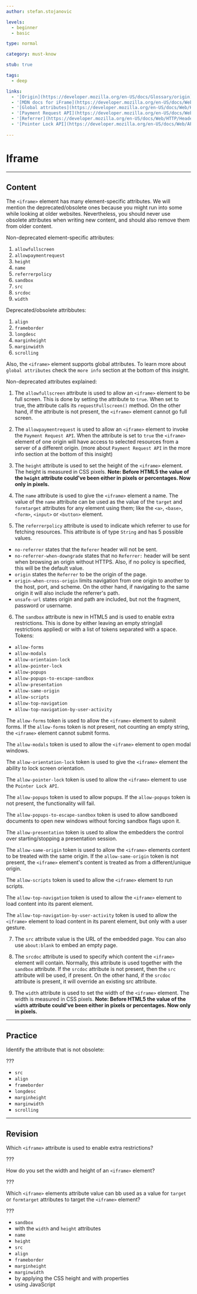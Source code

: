 ```yaml
---
author: stefan.stojanovic

levels:
  - beginner
  - basic

type: normal

category: must-know

stub: true

tags:
  - deep

links:
  - '[Origin](https://developer.mozilla.org/en-US/docs/Glossary/origin){documentation}'
  - '[MDN docs for iFrame](https://developer.mozilla.org/en-US/docs/Web/HTML/Element/iframe){website}'
  - '[Global attributes](https://developer.mozilla.org/en-US/docs/Web/HTML/Global_attributes){website}'
  - '[Payment Request API](https://developer.mozilla.org/en-US/docs/Web/API/Payment_Request_API){website}'
  - '[Referrer](https://developer.mozilla.org/en-US/docs/Web/HTTP/Headers/Referer){website}'
  - '[Pointer Lock API](https://developer.mozilla.org/en-US/docs/Web/API/Pointer_Lock_API){website}'
  
---
```

# Iframe
---
## Content

The `<iframe>` element has many element-specific attributes. We will mention the deprecated/obsolete ones because you might run into some while looking at older websites. Nevertheless, you should never use obsolete attributes when writing new content, and should also remove them from older content.

Non-deprecated element-specific attributes:
  1. `allowfullscreen`
  2. `allowpaymentrequest`
  3. `height`
  4. `name`
  5. `referrerpolicy`
  6. `sandbox`
  7. `src`
  8. `srcdoc`
  9. `width`

Deprecated/obsolete attribbutes:
  1. `align`
  2. `frameborder`
  3. `longdesc`
  4. `marginheight`
  5. `marginwidth`
  6. `scrolling`
    
Also, the `<iframe>` element supports global attributes. To learn more about `global attributes` check the `more info` section at the bottom of this insight.
  
Non-deprecated attributes explained:

1. The `allowfullscreen` attribute is used to allow an `<iframe>` element to be full screen. This is done by setting the attribute to `true`. When set to true, the attribute calls its `requestFullscreen()` method. On the other hand, if the attribute is not present, the `<iframe>` element cannot go full screen.

2. The `allowpaymentrequest` is used to allow an `<iframe>` element to invoke the `Payment Request API`. When the attribute is set to `true` the `<iframe>` element of one origin will have access to selected resources from a server of a different origin. (more about `Payment Request API` in the more info section at the bottom of this insight)

3. The `height` attribute is used to set the height of the `<iframe>` element. The height is measured in CSS pixels. **Note: Before HTML5 the value of the `height` attribute could've been either in pixels or percentages. Now only in pixels.**

4. The `name` attribute is used to give the `<iframe>` element a name. The value of the `name` attribute can be used as the value of the `target` and `formtarget` attributes for any element using them; like the `<a>`, `<base>`, `<form>`, `<input>` or `<button>` element.

5. The `referrerpolicy` attribute is used to indicate which referrer to use for fetching resources. This attribute is of type `String` and has 5 possible values.
  - `no-referrer` states that the `Referer` header will not be sent.
  - `no-referrer-when-downgrade` states that no `Referrer:` header will be sent when browsing an origin without HTTPS. Also, if no policy is specified, this will be the default value.
  - `origin` states the `Referrer` to be the origin of the page.
  - `origin-when-cross-origin` limits navigation from one origin to another to the host, port, and scheme. On the other hand, if navigating to the same origin it will also include the referrer's path.
  - `unsafe-url` states origin and path are included, but not the fragment, password or username.
  
6. The `sandbox` attribute is new in HTML5 and is used to enable extra restrictions. This is done by either leaving an empty string(all restrictions applied) or with a list of tokens separated with a space.
 Tokens:
  - `allow-forms`
  - `allow-modals`
  - `allow-orientaion-lock`
  - `allow-pointer-lock`
  - `allow-popups`
  - `allow-popups-to-escape-sandbox`
  - `allow-presentation`
  - `allow-same-origin`
  - `allow-scripts`
  - `allow-top-navigation`
  - `allow-top-navigation-by-user-activity`
  
The `allow-forms` token is used to allow the `<iframe>` element to submit forms. If the `allow-forms` token is not present, not counting an empty string, the `<iframe>` element cannot submit forms.

The `allow-modals` token is used to allow the `<iframe>` element to open modal windows.

The `allow-orientation-lock` token is used to give the `<iframe>` element the ability to lock screen orientation.

The `allow-pointer-lock` token is used to allow the `<iframe>` element to use the `Pointer Lock API`.

The `allow-popups` token is used to allow popups. If the `allow-popups` token is not present, the functionality will fail.

The `allow-popups-to-escape-sandbox` token is used to allow sandboxed documents to open new windows without forcing sandbox flags upon it.

The `allow-presentation` token is used to allow the embedders the control over starting/stopping a presentation session.

The `allow-same-origin` token is used to allow the `<iframe>` elements content to be treated with the same origin. If the `allow-same-origin` token is not present, the `<iframe>` element's content is treated as from a different/unique origin.

The `allow-scripts` token is used to allow the `<iframe>` element to run scripts.

The `allow-top-navigation` token is used to allow the `<iframe>` element to load content into its parent element.

The `allow-top-navigation-by-user-activity` token is used to allow the `<iframe>` element to load content in its parent element, but only with a user gesture.

7. The `src` attribute value is the URL of the embedded page. You can also use `about:blank` to embed an empty page.

8. The `srcdoc` attribute is used to specify which content the `<iframe>` element will contain. Normally, this attribute is used together with the `sandbox` attribute. If the `srcdoc` attribute is not present, then the `src` attribute will be used, if present. On the other hand, if the `srcdoc` attribute is present, it will override an existing src attribute.

9. The `width` attribute is used to set the width of the `<iframe>` element. The width is measured in CSS pixels. **Note: Before HTML5 the value of the `width` attribute could've been either in pixels or percentages. Now only in pixels.**

---
## Practice

Identify the attribute that is not obsolete:

???

* `src`
* `align`
* `frameborder`
* `longdesc`
* `marginheight`
* `marginwidth`
* `scrolling`


---
## Revision

Which `<iframe>` attribute is used to enable extra restrictions?

???

How do you set the width and height of an `<iframe>` element?

???

Which `<iframe>` elements attribute value can bb used as a value for `target` or `formtarget` attributes to target the `<iframe>` element?

???

* `sandbox`
* with the `width` and `height` attributes
* `name`
* `height`
* `src`
* `align`
* `frameborder`
* `marginheight`
* `marginwidth`
* by applying the CSS height and with properties
* using JavaScript
